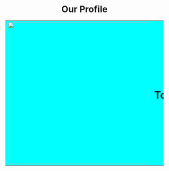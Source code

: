 <html>
<head>
    <center><th><h1>Our Profile</h1></th></center>
<style>
    .blue {
        background-color: #00FFFF;
}
</style>
<body>
    <center><table class="blue">
    <tr>
    <th><img src="svg/TopGameAwardPrize.svg" height="450" width="450"></th>
    <th><h1><p align="center">TopGameAwardPrize</p></h1></th>
    </tr>
</table></center><br><br>
</body>
</head>
</html>
